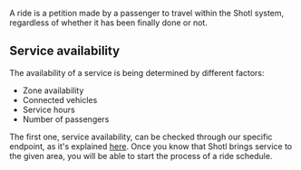 A ride is a petition made by a passenger to travel within the Shotl system, 
regardless of whether it has been finally done or not.

## Service availability
The availability of a service is being determined by different factors:

- Zone availability
- Connected vehicles
- Service hours
- Number of passengers

The first one, service availability, can be checked through our specific endpoint, 
as it's explained [here](../service-availability.md). Once you know that Shotl brings service to the given area, you will be able to start the process of a
ride schedule.
